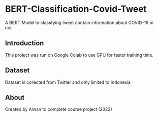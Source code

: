 # BERT-Classification-Covid-Tweet

A BERT Model to classfying tweet contain information about COVID-19 or not

## Introduction
This project was run on Google Colab to use GPU for faster training time.

## Dataset
Dataset is collected from Twitter and only limited to Indonesia

## About
Created by Alwan to complete course project (2022)

